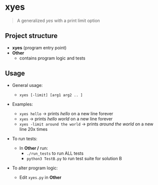 # xyes

> A generalized *yes* with a print limit option

## Project structure

- **xyes** (program entry point)
- **Other**
	- contains program logic and tests

## Usage
- General usage: 
	- `xyes [-limit] [arg1 arg2 .. ]`
- Examples:
	- `xyes hello` → prints *hello* on a new line forever
	- `xyes` → prints *hello world* on a new line forever
	- `xyes -limit around the world` → prints *around the world* on a new line 20x times

- To run tests:
	- In **Other /** run:
		- `./run_tests` to run ALL tests
		- `python3 TestB.py` to run test suite for solution B

- To alter program logic:
	- Edit `xyes.py` in **Other**